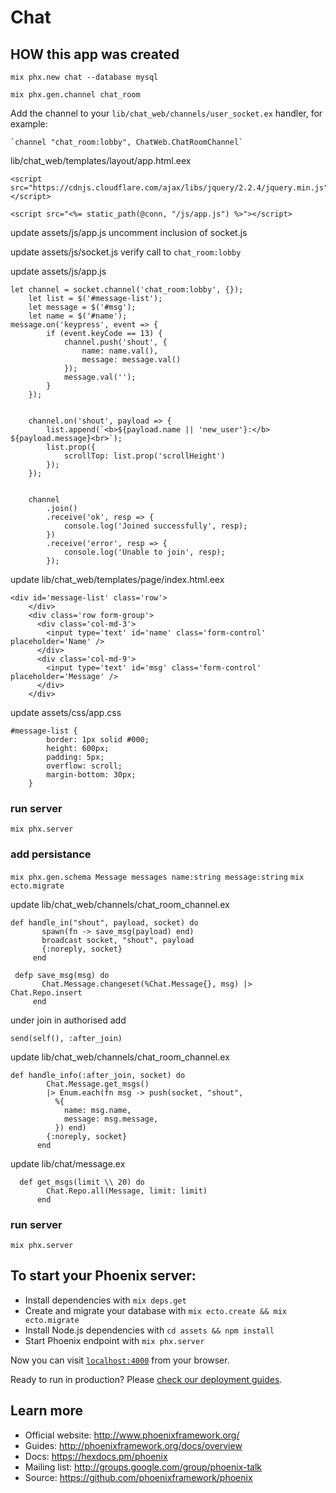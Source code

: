 # Chat
## HOW this app was created

`mix phx.new chat --database mysql`

`mix phx.gen.channel chat_room`

Add the channel to your `lib/chat_web/channels/user_socket.ex` handler, for example:


    `channel "chat_room:lobby", ChatWeb.ChatRoomChannel`


lib/chat_web/templates/layout/app.html.eex

``` 
<script src="https://cdnjs.cloudflare.com/ajax/libs/jquery/2.2.4/jquery.min.js"></script>

<script src="<%= static_path(@conn, "/js/app.js") %>"></script> 
```
	  

update assets/js/app.js
uncomment inclusion of socket.js

update assets/js/socket.js
verify call to `chat_room:lobby`

update assets/js/app.js

```
let channel = socket.channel('chat_room:lobby', {});
	let list = $('#message-list');
	let message = $('#msg');
	let name = $('#name');
message.on('keypress', event => {
	    if (event.keyCode == 13) {
	        channel.push('shout', {
	            name: name.val(),
	            message: message.val()
	        });
	        message.val('');
	    }
	});
	

	channel.on('shout', payload => {
	    list.append(`<b>${payload.name || 'new_user'}:</b> ${payload.message}<br>`);
	    list.prop({
	        scrollTop: list.prop('scrollHeight')
	    });
	});
	

	channel
	    .join()
	    .receive('ok', resp => {
	        console.log('Joined successfully', resp);
	    })
	    .receive('error', resp => {
	        console.log('Unable to join', resp);
	    });
```


update lib/chat_web/templates/page/index.html.eex

```
<div id='message-list' class='row'>
	</div>
	<div class='row form-group'>
	  <div class='col-md-3'>
	    <input type='text' id='name' class='form-control' placeholder='Name' />
	  </div>
	  <div class='col-md-9'>
	    <input type='text' id='msg' class='form-control' placeholder='Message' />
	  </div>
	</div>
```

update assets/css/app.css

```
#message-list {
	    border: 1px solid #000;
	    height: 600px;
	    padding: 5px;
	    overflow: scroll;
	    margin-bottom: 30px;
	}
```

### run server

` mix phx.server `

### add persistance 

` mix phx.gen.schema Message messages name:string message:string ` 
` mix ecto.migrate `

update lib/chat_web/channels/chat_room_channel.ex

 ```
 def handle_in("shout", payload, socket) do
	    spawn(fn -> save_msg(payload) end)
	    broadcast socket, "shout", payload
	    {:noreply, socket}
	  end

  defp save_msg(msg) do
	    Chat.Message.changeset(%Chat.Message{}, msg) |> Chat.Repo.insert  
	  end
```
   
under join in authorised add

``` 
send(self(), :after_join) 
```

update lib/chat_web/channels/chat_room_channel.ex

```  
def handle_info(:after_join, socket) do
	    Chat.Message.get_msgs() 
	    |> Enum.each(fn msg -> push(socket, "shout",
	      %{
	        name: msg.name,
	        message: msg.message,
	      }) end)
	    {:noreply, socket}
	  end
```

update lib/chat/message.ex

```
  def get_msgs(limit \\ 20) do
	    Chat.Repo.all(Message, limit: limit)
	  end
```


### run server
` mix phx.server `





## To start your Phoenix server:

  * Install dependencies with `mix deps.get`
  * Create and migrate your database with `mix ecto.create && mix ecto.migrate`
  * Install Node.js dependencies with `cd assets && npm install`
  * Start Phoenix endpoint with `mix phx.server`

Now you can visit [`localhost:4000`](http://localhost:4000) from your browser.

Ready to run in production? Please [check our deployment guides](http://www.phoenixframework.org/docs/deployment).

## Learn more

  * Official website: http://www.phoenixframework.org/
  * Guides: http://phoenixframework.org/docs/overview
  * Docs: https://hexdocs.pm/phoenix
  * Mailing list: http://groups.google.com/group/phoenix-talk
  * Source: https://github.com/phoenixframework/phoenix
